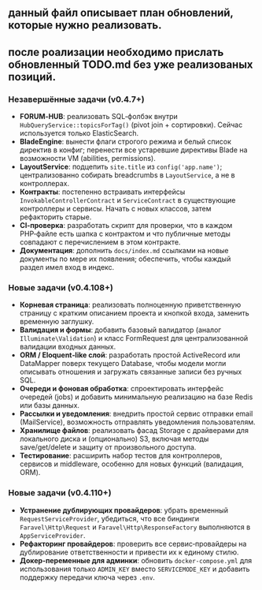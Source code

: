 <!-- TODO.md v0.4.110 -->
## данный файл описывает план обновлений, которые нужно реализовать. 
## после роализации необходимо прислать обновленный TODO.md без уже реализованых позиций.

### Незавершённые задачи (v0.4.7+)

- **FORUM‑HUB**: реализовать SQL‑фолбэк внутри `HubQueryService::topicsForTag()`
  (pivot join + сортировки). Сейчас используется только ElasticSearch.
- **BladeEngine**: вынести флаги строгого режима и белый список директив
  в конфиг; перенести все устаревшие директивы Blade на возможности VM
  (abilities, permissions).
- **LayoutService**: подцепить `site.title` из `config('app.name')`;
  централизованно собирать breadcrumbs в `LayoutService`, а не в контроллерах.
- **Контракты**: постепенно встраивать интерфейсы `InvokableControllerContract`
  и `ServiceContract` в существующие контроллеры и сервисы. Начать с
  новых классов, затем рефакторить старые.
- **CI‑проверка**: разработать скрипт для проверки, что в каждом PHP‑файле
  есть шапка с контрактом и что публичные методы совпадают с перечислением
  в этом контракте.
- **Документация**: дополнить `docs/index.md` ссылками на новые документы
  по мере их появления; обеспечить, чтобы каждый раздел имел вход в индекс.

### Новые задачи (v0.4.108+)

- **Корневая страница**: реализовать полноценную приветственную страницу с
  кратким описанием проекта и кнопкой входа, заменить временную заглушку.
- **Валидация и формы**: добавить базовый валидатор (аналог `Illuminate\Validation`) и
  класс FormRequest для централизованной валидации входных данных.
- **ORM / Eloquent‑like слой**: разработать простой ActiveRecord или DataMapper
  поверх текущего Database, чтобы модели могли описывать отношения и
  загружать связанные записи без ручных SQL.
- **Очереди и фоновая обработка**: спроектировать интерфейс очередей (jobs)
  и добавить минимальную реализацию на базе Redis или базы данных.
- **Рассылки и уведомления**: внедрить простой сервис отправки email
  (MailService), возможность отправлять уведомления пользователям.
- **Хранилище файлов**: реализовать фасад Storage с драйверами для
  локального диска и (опционально) S3, включая методы save/get/delete и
  защиту от произвольного доступа.
- **Тестирование**: расширить набор тестов для контроллеров, сервисов и
  middleware, особенно для новых функций (валидация, ORM).

### Новые задачи (v0.4.110+)

- **Устранение дублирующих провайдеров**: убрать временный
  `RequestServiceProvider`, убедиться, что все биндинги `Faravel\Http\Request`
  и `Faravel\Http\ResponseFactory` выполняются в `AppServiceProvider`.
- **Рефакторинг провайдеров**: проверить все сервис‑провайдеры на
  дублирование ответственности и привести их к единому стилю.
- **Докер‑переменные для админки**: обновить `docker-compose.yml` для
  использования только `ADMIN_KEY` вместо `SERVICEMODE_KEY` и добавить
  поддержку передачи ключа через `.env`.
